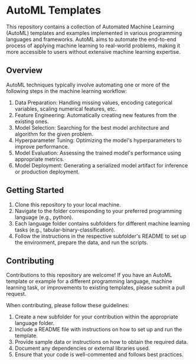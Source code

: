 # AutoML Templates

This repository contains a collection of Automated Machine Learning (AutoML) templates and examples implemented in various programming languages and frameworks. AutoML aims to automate the end-to-end process of applying machine learning to real-world problems, making it more accessible to users without extensive machine learning expertise.

## Overview

AutoML techniques typically involve automating one or more of the following steps in the machine learning workflow:

1. Data Preparation: Handling missing values, encoding categorical variables, scaling numerical features, etc.
2. Feature Engineering: Automatically creating new features from the existing ones.
3. Model Selection: Searching for the best model architecture and algorithm for the given problem.
4. Hyperparameter Tuning: Optimizing the model's hyperparameters to improve performance.
5. Model Evaluation: Assessing the trained model's performance using appropriate metrics.
6. Model Deployment: Generating a serialized model artifact for inference or production deployment.


## Getting Started

1. Clone this repository to your local machine.
2. Navigate to the folder corresponding to your preferred programming language (e.g., python).
3. Each language folder contains subfolders for different machine learning tasks (e.g., tabular-binary-classification).
4. Follow the instructions in the respective subfolder's README to set up the environment, prepare the data, and run the scripts.

## Contributing

Contributions to this repository are welcome! If you have an AutoML template or example for a different programming language, machine learning task, or improvements to existing templates, please submit a pull request.

When contributing, please follow these guidelines:

1. Create a new subfolder for your contribution within the appropriate language folder.
2. Include a README file with instructions on how to set up and run the template.
3. Provide sample data or instructions on how to obtain the required data.
4. Document any dependencies or external libraries used.
5. Ensure that your code is well-commented and follows best practices.